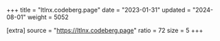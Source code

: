 +++
title = "ltlnx.codeberg.page"
date = "2023-01-31"
updated = "2024-08-01"
weight = 5052

[extra]
source = "https://ltlnx.codeberg.page"
ratio = 72
size = 5
+++
